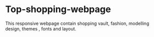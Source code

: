 # Top-shopping-webpage
This responsive webpage contain shopping vault, fashion, modelling design, themes , fonts and layout. 
